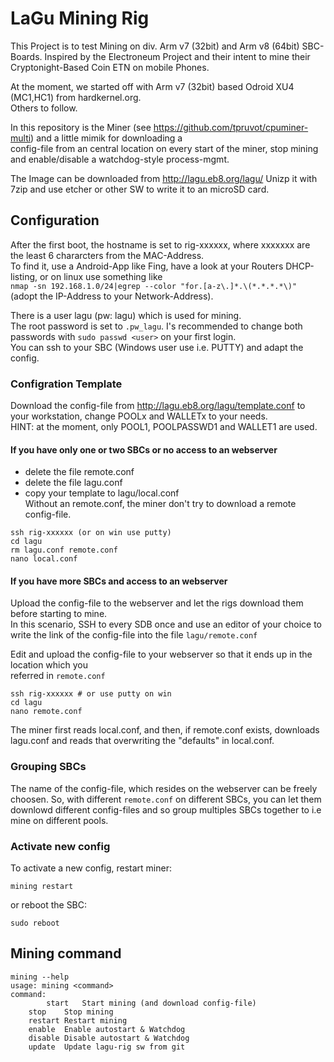 # LaGu Mining Rig

This Project is to test Mining on div. Arm v7 (32bit) and Arm v8 (64bit) SBC-Boards.
Inspired by the Electroneum Project and their intent to mine their Cryptonight-Based Coin ETN on mobile Phones.

At the moment, we started off with Arm v7 (32bit) based Odroid XU4 (MC1,HC1) from hardkernel.org.  
Others to follow.

In this repository is the Miner (see https://github.com/tpruvot/cpuminer-multi) and a little mimik for downloading a  
config-file from an central location on every start of the miner, stop mining and enable/disable a watchdog-style process-mgmt.  

The Image can be downloaded from http://lagu.eb8.org/lagu/
Unizp it with 7zip and use etcher or other SW to write it to an microSD card.


## Configuration
After the first boot, the hostname is set to rig-xxxxxx, where xxxxxxx are the least 6 chararcters from the MAC-Address.  
To find it, use a Android-App like Fing, have a look at your Routers DHCP-listing, or on linux use something like  
```nmap -sn 192.168.1.0/24|egrep --color "for.[a-z\.]*.\(*.*.*.*\)"``` (adopt the IP-Address to your Network-Address).  

There is a user lagu (pw: lagu) which is used for mining.  
The root password is set to ```.pw_lagu```. I's recommended to change both passwords with ```sudo passwd <user>``` on your first login.  
You can ssh to your SBC (Windows user use i.e. PUTTY) and adapt the config.

### Configration Template
Download the config-file from http://lagu.eb8.org/lagu/template.conf to your workstation, change POOLx and WALLETx to your needs.  
HINT: at the moment, only POOL1, POOLPASSWD1 and WALLET1 are used.

#### If you have only one or two SBCs or no access to an webserver  
* delete the file remote.conf  
* delete the file lagu.conf  
* copy your template to lagu/local.conf  
Without an remote.conf, the miner don't try to download a remote config-file.


```
ssh rig-xxxxxx (or on win use putty)
cd lagu
rm lagu.conf remote.conf
nano local.conf
```
#### If you have more SBCs and access to an webserver
Upload the config-file to the webserver and let the rigs download them before starting to mine.  
In this scenario, SSH to every SDB once and use an editor of your choice to write the link of the config-file 
into the file ```lagu/remote.conf```  

Edit and upload the config-file to your webserver so that it ends up in the location which you  
referred in ```remote.conf```  

```
ssh rig-xxxxxx # or use putty on win
cd lagu
nano remote.conf
```

The miner first reads local.conf, and then, if remote.conf exists, downloads lagu.conf and reads that overwriting the "defaults" in local.conf.


### Grouping SBCs
The name of the config-file, which resides on the webserver can be freely choosen. So, with different ```remote.conf``` on different SBCs, 
you can let them downlowd different config-files and so group multiples SBCs together to i.e mine on different pools.


### Activate new config
To activate a new config, restart miner:  
```
mining restart
```

or reboot the SBC:

```
sudo reboot
```


## Mining command

```
mining --help
usage: mining <command>
command:
        start   Start mining (and download config-file)
	stop    Stop mining
	restart Restart mining
	enable  Enable autostart & Watchdog
	disable Disable autostart & Watchdog
	update  Update lagu-rig sw from git
```

